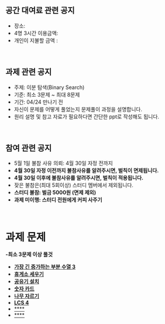 ## 공간 대여료 관련 공지
- 장소: 
- 4명 3시간 이용금액: 
- 개인이 지불할 금액 : 

<br>

## 과제 관련 공지
- 주제: 이분 탐색(Binary Search)
- 기준: 최소 3문제 ~ 최대 8문제
- 기간: 04/24 만나기 전
- 자신이 문제를 어떻게 풀었는지 문제풀이 과정을 설명합니다.
- 원리 설명 및 참고 자료가 필요하다면 간단한 ppt로 작성해도 됩니다.

<br>

## 참여 관련 공지
- 5월 1일 불참 사유 의뢰: 4월 30일 자정 전까지
- **4월 30일 자정 이전까지 불참사유를 알려주시면, 벌칙이 면제됩니다.**
- **4월 30일 이후에 불참사유를 알려주시면, 벌칙이 적용됩니다.**
- 잦은 불참은(최대 5회이상) 스터디 멤버에서 제외됩니다.
- **스터디 불참: 벌금 5000원 (면제 제외)**
- **과제 미이행: 스터디 전원에게 커피 사주기**
<br>

# 과제 문제

**-최소 3문제 이상 풀것**
- [**가장 긴 증가하는 부분 수열 3**](https://www.acmicpc.net/problem/12738)
- [**휴게소 세우기**](https://www.acmicpc.net/problem/1477)
- [**공유기 설치**](https://www.acmicpc.net/problem/2110)
- [**숫자 카드**](https://www.acmicpc.net/problem/10815)
- [**나무 자르기**](https://www.acmicpc.net/problem/2805)
- [**LCS 4**](https://www.acmicpc.net/problem/13711)
- [****](https://www.acmicpc.net/problem/)
- [****](https://www.acmicpc.net/problem/)

<BR>
